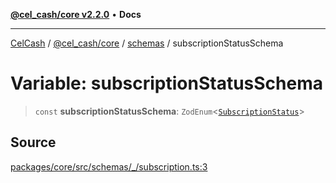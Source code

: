 [**@cel_cash/core v2.2.0**](../../README.md) • **Docs**

***

[CelCash](../../../../packages.md) / [@cel\_cash/core](../../README.md) / [schemas](../README.md) / subscriptionStatusSchema

# Variable: subscriptionStatusSchema

> `const` **subscriptionStatusSchema**: `ZodEnum`\<[`SubscriptionStatus`](../../types/type-aliases/SubscriptionStatus.md)\>

## Source

[packages/core/src/schemas/\_/subscription.ts:3](https://github.com/Pyxlab/celcash/blob/f7cdc752c29f8a0dcef033e212602412d2050afc/packages/core/src/schemas/_/subscription.ts#L3)
